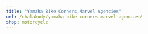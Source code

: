 ```yaml
---
title: "Yamaha Bike Corners,Marvel Agencies"
url: /chalakudy/yamaha-bike-corners-marvel-agencies/
shop: motorcycle
---
```

